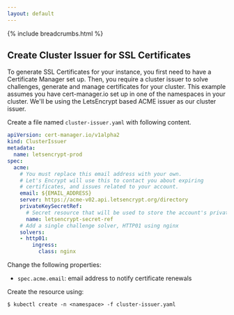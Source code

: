 ```yaml
---
layout: default
---
```


{% include breadcrumbs.html %}

## Create Cluster Issuer for SSL Certificates

To generate SSL Certificates for your instance, you first need to have a Certificate Manager set up. Then, you require a cluster issuer to solve challenges, generate and manage certificates for your cluster. This example assumes you have cert-manager.io set up in one of the namespaces in your cluster. We'll be using the LetsEncrypt based ACME issuer as our cluster issuer.

Create a file named `cluster-issuer.yaml` with following content.

```yaml
apiVersion: cert-manager.io/v1alpha2
kind: ClusterIssuer
metadata:
  name: letsencrypt-prod
spec:
  acme:
    # You must replace this email address with your own.
    # Let's Encrypt will use this to contact you about expiring
    # certificates, and issues related to your account.
    email: ${EMAIL_ADDRESS}
    server: https://acme-v02.api.letsencrypt.org/directory
    privateKeySecretRef:
      # Secret resource that will be used to store the account's private key.
      name: letsencrypt-secret-ref
    # Add a single challenge solver, HTTP01 using nginx
    solvers:
    - http01:
        ingress:
          class: nginx
```

Change the following properties:

- `spec.acme.email`: email address to notify certificate renewals

Create the resource using:

```console
$ kubectl create -n <namespace> -f cluster-issuer.yaml
```
